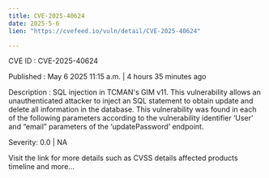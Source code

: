```yaml
---
title: CVE-2025-40624
date: 2025-5-6
lien: "https://cvefeed.io/vuln/detail/CVE-2025-40624"

---
```


CVE ID : CVE-2025-40624

Published :  May 6
2025
11:15 a.m. | 4 hours
35 minutes ago

Description : SQL injection in TCMAN's GIM v11. This vulnerability allows an unauthenticated attacker to inject an SQL statement to obtain
update and delete all information in the database. This vulnerability was found in each of the following parameters according to the vulnerability identifier ‘User’ and “email” parameters of the ‘updatePassword’ endpoint.

Severity: 0.0 | NA

Visit the link for more details
such as CVSS details
affected products
timeline
and more...
